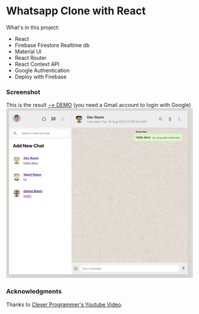 # Whatsapp Clone with React

What's in this project:
- React
- Firebase Firestore Realtime db
- Material UI
- React Router
- React Context API 
- Google Authentication
- Deploy with Firebase

### Screenshot
This is the result <a href="https://whatsapp-clone-app-nic.web.app/" target="_blank">--> DEMO</a> (you need a Gmail account to login with Google)
![whatsapp clone screen](./docs/whatsapp-clone-screen.png)


### Acknowledgments
Thanks to [Clever Programmer's Youtube Video](https://www.youtube.com/watch?v=pUxrDcITyjg).